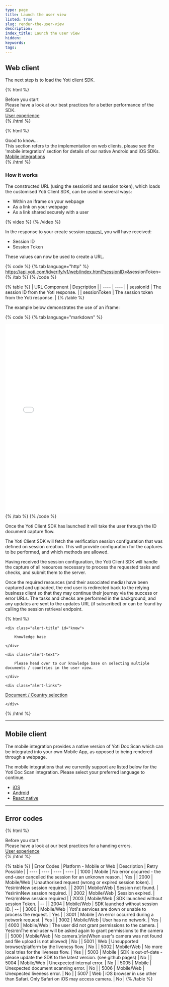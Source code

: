 ```yaml
---
type: page
title: Launch the user view
listed: true
slug: render-the-user-view
description: 
index_title: Launch the user view
hidden: 
keywords: 
tags: 
---
```


## Web client

The next step is to load the Yoti client SDK. 

{% html %}
<div class="alert-BYS">
   <div class="alert-title" id="BYS">
      Before you start
   </div>
   <div class="alert-text" >
     Please have a look at our best practices for a better performance of the SDK.
   </div>
   <div class="alert-links"> 
         <a href="https://developers.yoti.com/yoti/user-experience-docscan">User experience</a>
   </div>
</div>
{% /html %}

{% html %}
<div class="alert-GTK">
    <div class="alert-title" id="GTK">
        Good to know... 
    </div>
    <div class="alert-text">
       This section refers to the implementation on web clients, please see the 'mobile integration' section for details of our 
       native Android and iOS SDKs.
    </div>
    <div class="alert-links"> 
        <a href="https://developers.yoti.com/yoti/docscan-mobile">Moblie integrations</a>
   </div>
</div>
{% /html %}

### How it works

The constructed URL​ (using the sessionId and session token), which loads the customised Yoti Client SDK, can be used in several ways:

- Within an iframe on your webpage
- As a link on your webpage
- As a link shared securely with a user

{% video %}
{% /video %}

In the response to your create session [request](/yoti/generating-a-session), you will have received:

- Session ID
- Session Token

These values can now be used to create a URL.

{% code %}
{% tab language="http" %}
https://api.yoti.com/idverify/v1/web/index.html?sessionID=<inputsessionID>&sessionToken=<yoursessionToken>
{% /tab %}
{% /code %}

{% table %}
| URL Component | Description | 
| ---- | ---- | 
| sessionId | The session ID from the Yoti response. | 
| sessionToken | The session token from the Yoti response. | 
{% /table %}

The example below demonstrates the use of an iframe:

{% code %}
{% tab language="markdown" %}
<iframe src="<https://api.yoti.com/idverify/v1/web/index.html?sessionID=<inputsessionID>&sessionToken=<yoursessionTokenID>" style="height:600px; width:100%; border:none;" allow="camera"></iframe>
{% /tab %}
{% /code %}

Once the Yoti Client SDK has launched it will take the user through the ID document capture flow.

The Yoti Client SDK will fetch the verification session configuration that was defined on session creation. This will provide configuration for the captures to be performed, and which methods are allowed.

Having received the session configuration, the Yoti Client SDK will handle the capture of all resources necessary to process the requested tasks and checks, and submit them to the server.

Once the required resources (and their associated media) have been captured and uploaded, the end user is redirected back to the relying business client so that they may continue their journey via the success or error URLs. The tasks and checks are performed in the background, and any updates are sent to the updates URL (if subscribed) or can be found by calling the session retrieval endpoint.

{% html %}
<div class="alert-know">

    <div class="alert-title" id="know">

        Knowledge base

    </div>

    <div class="alert-text">

        Please head over to our knowledge base on selecting multiple documents / countries in the user view.

    </div>

    <div class="alert-links"> 

  <a href="https://developers.yoti.com/yoti/knowledge-base-docscan#document--country-selection">Document / Country selection</a>

    </div>

</div>
{% /html %}

---

## Mobile client

The mobile integration provides a native version of Yoti Doc Scan which can be integrated into your own Mobile App, as opposed to being rendered through a webpage.

The mobile integrations that we currently support are listed below for the Yoti Doc Scan integration. Please select your preferred language to continue.

- [iOS](https://github.com/getyoti/yoti-doc-scan-ios)
- [Android](https://github.com/getyoti/yoti-doc-scan-android)
- [React native](https://github.com/getyoti/yoti-doc-scan-react-native)

---

## Error codes

{% html %}
<div class="alert-BYS">
   <div class="alert-title" id="BYS">
      Before you start
   </div>
   <div class="alert-text" >
     Please have a look at our best practices for a handing errors.
   </div>
   <div class="alert-links"> 
         <a href="https://developers.yoti.com/yoti/user-experience-docscan#error-handling">User experience</a>
   </div>
</div>
{% /html %}

{% table %}
| Error Codes | Platform - Mobile or Web | Description | Retry Possible | 
| ---- | ---- | ---- | ---- | 
| 1000 | Mobile | No error occurred - the end-user cancelled the session for an unknown reason. | Yes | 
| 2000 | Mobile/Web | Unauthorised request (wrong or expired session token). | Yes\n\nNew session required. | 
| 2001 | Mobile/Web | Session not found. | Yes\n\nNew session required. | 
| 2002 | Mobile/Web | Session expired. | Yes\n\nNew session required | 
| 2003 | Mobile/Web | SDK launched without session Token. | -- | 
| 2004 | Mobile/Web | SDK launched without session ID. | -- | 
| 3000 | Mobile/Web | Yoti's services are down or unable to process the request. | Yes | 
| 3001 | Mobile | An error occurred during a network request. | Yes | 
| 3002 | Mobile/Web | User has no network. | Yes | 
| 4000 | Mobile/Web | The user did not grant permissions to the camera. | Yes\n\nThe end-user will be asked again to grant permissions to the camera | 
| 5000 | Mobile/Web | No camera.\n\n(When user's camera was not found and file upload is not allowed) | No | 
| 5001 | Web | Unsupported browser/platform by the liveness flow. | No | 
| 5002 | Mobile/Web | No more local tries for the liveness flow. | Yes | 
| 5003 | Mobile | SDK is out-of-date - please update the SDK to the latest version. (see github pages) | No | 
| 5004 | Mobile/Web | Unexpected internal error. | No | 
| 5005 | Mobile | Unexpected document scanning error. | No | 
| 5006 | Mobile/Web | Unexpected liveness error. | No | 
| 5007 | Web | iOS browser in use other than Safari. Only Safari on iOS may access camera. | No | 
{% /table %}